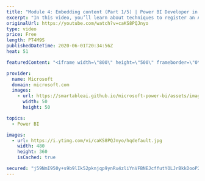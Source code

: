 ```yaml
---
title: "Module 4: Embedding content (Part 1/5) | Power BI Developer in a Day"
excerpt: "In this video, you’ll learn about techniques to register an Azure Active Directory application. This is video 9 of 20.    The Power BI Developer in a Day online course empowers you as an app developer with the technical knowledge required to embed Power BI content. We recommend you watch the videos in"
originalUrl: https://youtube.com/watch?v=caKS8PQJnyo
type: video
price: Free
length: PT4M9S
publishedDateTime: 2020-06-01T20:34:56Z
heat: 51

featuredContent: "<iframe width=\"800\" height=\"500\" frameborder=\"0\" src=\"https://www.youtube.com/embed/caKS8PQJnyo\" allow=\"accelerometer; autoplay; encrypted-media; gyroscope; picture-in-picture\" allowfullscreen></iframe>"

provider:
  name: Microsoft
  domain: microsoft.com
  images:
    - url: https://smartableai.github.io/microsoft-power-bi/assets/images/organizations/microsoft.com-50x50.jpg
      width: 50
      height: 50

topics:
  - Power BI

images:
  - url: https://i.ytimg.com/vi/caKS8PQJnyo/hqdefault.jpg
    width: 480
    height: 360
    isCached: true

secured: "j59NmI950y+s9b9lIk52pknjqp9ynRu4zliYnVFBNEJcffutYOLJrBkkDooP2lIWT2g5edlPI+TkKq0UbsnleyaArntJrs1SHXcs3DdltUTMZedLHRS9+RwKYIPELJRUQ2G0BLHO7/V+dkkb5i4vF/+E0zwCluKkDigr9s89xLeqON9CLmnu6CbYwEBsjQQqMdkxtS3iY0ieRLJesVr7UzFBP2oBgXQl86gly2isjJpXKEDaYrkKG5Bc2EUfzDRTm7vRk2QBDEftiVDISHesPElyHx6fZrYEbhm59Hs9XAeNDJIW627KrU24oTaPMOtZfTDkSk9y/nMP4fZSSzkFFEfRB25Ol/oWo0/RXmTA0F0WKVa3xGKXW9swrArjU3UPd/NZ/rpCF1B261tANcVQYQHNhQm1sqcAqovhZbUHQ8k=;qBmCH7GB9xe1whThnwPJVA=="
---
```


